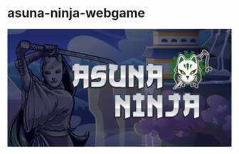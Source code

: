 # asuna-ninja-webgame
<img src="https://github.com/Shinobi-Developer/asuna-ninja-webgame/blob/main/images/og-image.jpg?raw=true"/>
